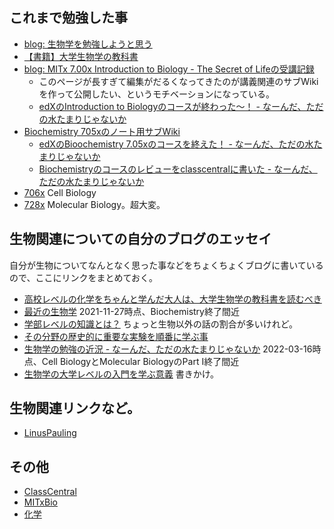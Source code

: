 ## これまで勉強した事

- [blog: 生物学を勉強しようと思う](https://karino2.github.io/2021/06/11/biology.html)
- [【書籍】大学生物学の教科書](%E3%80%90%E6%9B%B8%E7%B1%8D%E3%80%91%E5%A4%A7%E5%AD%A6%E7%94%9F%E7%89%A9%E5%AD%A6%E3%81%AE%E6%95%99%E7%A7%91%E6%9B%B8.md)
- [blog: MITx 7.00x Introduction to Biology - The Secret of Lifeの受講記録](https://karino2.github.io/2021/07/19/the_secret_of_life.html)
   - このページが長すぎて編集がだるくなってきたのが講義関連のサブWikiを作って公開したい、というモチベーションになっている。
  - [edXのIntroduction to Biologyのコースが終わった〜！ - なーんだ、ただの水たまりじゃないか](https://karino2.github.io/2021/10/06/finish_700x.html)
- [Biochemistry 705xのノート用サブWiki](https://karino2.github.io/Biochemistry705x/Home)
  - [edXのBioochemistry 7.05xのコースを終えた！ - なーんだ、ただの水たまりじゃないか](https://karino2.github.io/2021/12/06/finish_biochemistry_course.html)
  - [Biochemistryのコースのレビューをclasscentralに書いた - なーんだ、ただの水たまりじゃないか](https://karino2.github.io/2022/01/17/my_review_in_classcentral.html)
- [706x](706x.md) Cell Biology
- [728x](728x.md) Molecular Biology。超大変。

## 生物関連についての自分のブログのエッセイ

自分が生物についてなんとなく思った事などをちょくちょくブログに書いているので、ここにリンクをまとめておく。

- [高校レベルの化学をちゃんと学んだ大人は、大学生物学の教科書を読むべき](https://karino2.github.io/2022/02/21/lets_study_biology_intro.html)
- [最近の生物学](https://karino2.github.io/2021/11/27/biology_study_thesedays.html) 2021-11-27時点、Biochemistry終了間近
- [学部レベルの知識とは？](https://karino2.github.io/2021/09/10/undergrad_knowledge.html) ちょっと生物以外の話の割合が多いけれど。
- [その分野の歴史的に重要な実験を順番に学ぶ事](https://karino2.github.io/2021/06/28/study_historical_experiment.html)
- [生物学の勉強の近況 - なーんだ、ただの水たまりじゃないか](https://karino2.github.io/2022/03/14/biology_study_thesedays2.html) 2022-03-16時点、Cell BiologyとMolecular BiologyのPart I終了間近
- [生物学の大学レベルの入門を学ぶ意義](%E7%94%9F%E7%89%A9%E5%AD%A6%E3%81%AE%E5%A4%A7%E5%AD%A6%E3%83%AC%E3%83%99%E3%83%AB%E3%81%AE%E5%85%A5%E9%96%80%E3%82%92%E5%AD%A6%E3%81%B6%E6%84%8F%E7%BE%A9.md) 書きかけ。

## 生物関連リンクなど。

- [LinusPauling](LinusPauling.md)

## その他
- [ClassCentral](ClassCentral.md)
- [MITxBio](MITxBio.md)
- [化学](%E5%8C%96%E5%AD%A6.md)